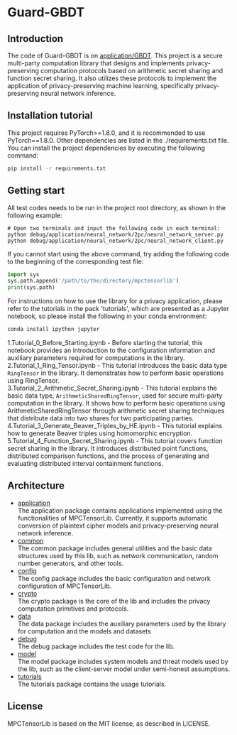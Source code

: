 # Guard-GBDT

## Introduction
The code of  Guard-GBDT is on [application/GBDT](application/GBDT).
This project is a secure multi-party computation library that designs and implements privacy-preserving computation protocols based on arithmetic secret sharing and function secret sharing.
It also utilizes these protocols to implement the application of privacy-preserving machine learning, specifically privacy-preserving neural network inference.

## Installation tutorial
This project requires PyTorch>=1.8.0, and it is recommended to use PyTorch==1.8.0.
Other dependencies are listed in the ./requirements.txt file.
You can install the project dependencies by executing the following command:
```bash
pip install -r requirements.txt
```

## Getting start
All test codes needs to be run in the project root directory, as shown in the following example:
```
# Open two terminals and input the following code in each terminal:
python debug/application/neural_network/2pc/neural_network_server.py
python debug/application/neural_network/2pc/neural_network_client.py
```
If you cannot start using the above command, try adding the following code to the beginning of the corresponding test file:
```python
import sys
sys.path.append('/path/to/the/directory/mpctensorlib')
print(sys.path)
```

For instructions on how to use the library for a privacy application, please refer to the tutorials in the pack 'tutorials', which are presented as a Jupyter notebook, so please install the following in your conda environment:
```bash
conda install ipython jupyter
```
1.Tutorial_0_Before_Starting.ipynb - Before starting the tutorial, this notebook provides an introduction to the configuration information and auxiliary parameters required for computations in the library.  
2.Tutorial_1_Ring_Tensor.ipynb - This tutorial introduces the basic data type `RingTensor` in the library. It demonstrates how to perform basic operations using RingTensor.  
3.Tutorial_2_Arithmetic_Secret_Sharing.ipynb - This tutorial explains the basic data type, `ArithmeticSharedRingTensor`, used for secure multi-party computation in the library. It shows how to perform basic operations using ArithmeticSharedRingTensor through arithmetic secret sharing techniques that distribute data into two shares for two participating parties.  
4.Tutorial_3_Generate_Beaver_Triples_by_HE.ipynb - This tutorial explains how to generate Beaver triples using homomorphic encryption.  
5.Tutorial_4_Function_Secret_Sharing.ipynb - This tutorial covers function secret sharing in the library. It introduces distributed point functions, distributed comparison functions, and the process of generating and evaluating distributed interval containment functions.
## Architecture
- [application](https://gitee.com/xdnss/mpctensorlib/tree/master/application)  
The application package contains applications implemented using the functionalities of MPCTensorLib. Currently, it supports automatic conversion of plaintext cipher models and privacy-preserving neural network inference.
- [common](https://gitee.com/xdnss/mpctensorlib/tree/master/common)   
The common package includes general utilities and the basic data structures used by this lib, such as network communication, random number generators, and other tools.
- [config](https://gitee.com/xdnss/mpctensorlib/tree/master/config)   
The config package includes the basic configuration and network configuration of MPCTensorLib.
- [crypto](https://gitee.com/xdnss/mpctensorlib/tree/master/crypto)   
The crypto package is the core of the lib and includes the privacy computation primitives and protocols.
- [data](https://gitee.com/xdnss/mpctensorlib/tree/master/data)  
The data package includes the auxiliary parameters used by the library for computation and the models and datasets 
- [debug](https://gitee.com/xdnss/mpctensorlib/tree/master/debug)    
The debug package includes the test code for the lib.
- [model](https://gitee.com/xdnss/mpctensorlib/tree/master/model)  
The model package includes system models and threat models used by the lib, such as the client-server model under semi-honest assumptions.
- [tutorials](https://gitee.com/xdnss/mpctensorlib/tree/master/tutorials)  
The tutorials package contains the usage tutorials.


## License
MPCTensorLib is based on the MIT license, as described in LICENSE.
